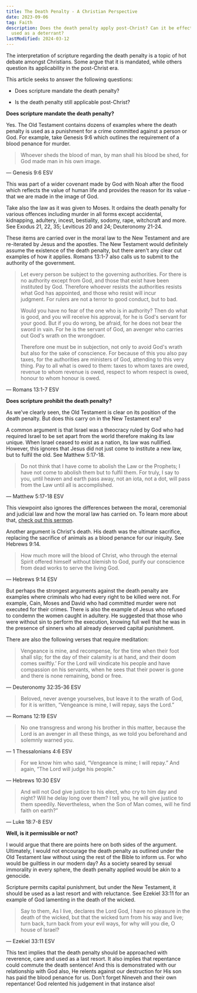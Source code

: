 ```yaml
---
title: The Death Penalty - A Christian Perspective
date: 2023-09-06
tag: Faith
description: Does the death penalty apply post-Christ? Can it be effectively
  used as a deterrant?
lastModified: 2024-03-12
---
```

The interpretation of scripture regarding the death penalty is a topic of hot debate amongst Christians. Some argue that it is mandated, while others question its applicability in the post-Christ era.

This article seeks to answer the following questions:

*   Does scripture mandate the death penalty?
    
*   Is the death penalty still applicable post-Christ?
    

**Does scripture mandate the death penalty?**

Yes. The Old Testament contains dozens of examples where the death penalty is used as a punishment for a crime committed against a person or God. For example, take Genesis 9:6 which outlines the requirement of a blood penance for murder.

> Whoever sheds the blood of man, by man shall his blood be shed, for God made man in his own image.

— Genesis 9:6 ESV

This was part of a wider covenant made by God with Noah after the flood which reflects the value of human life and provides the reason for its value - that we are made in the image of God.

Take also the law as it was given to Moses. It ordains the death penalty for various offences including murder in all forms except accidental, kidnapping, adultery, incest, bestiality, sodomy, rape, witchcraft and more. See Exodus 21, 22, 35; Leviticus 20 and 24; Deuteronomy 21-24.

These items are carried over in the moral law to the New Testament and are re-iterated by Jesus and the apostles. The New Testament would definitely assume the existence of the death penalty, but there aren't any clear cut examples of how it applies. Romans 13:1-7 also calls us to submit to the authority of the government.

> Let every person be subject to the governing authorities. For there is no authority except from God, and those that exist have been instituted by God. Therefore whoever resists the authorities resists what God has appointed, and those who resist will incur judgment. For rulers are not a terror to good conduct, but to bad.
> 
> Would you have no fear of the one who is in authority? Then do what is good, and you will receive his approval, for he is God's servant for your good. But if you do wrong, be afraid, for he does not bear the sword in vain. For he is the servant of God, an avenger who carries out God's wrath on the wrongdoer.
> 
> Therefore one must be in subjection, not only to avoid God's wrath but also for the sake of conscience. For because of this you also pay taxes, for the authorities are ministers of God, attending to this very thing. Pay to all what is owed to them: taxes to whom taxes are owed, revenue to whom revenue is owed, respect to whom respect is owed, honour to whom honour is owed.

— Romans 13:1-7 ESV

**Does scripture prohibit the death penalty?**

As we've clearly seen, the Old Testament is clear on its position of the death penalty. But does this carry on in the New Testament era?

A common argument is that Israel was a theocracy ruled by God who had required Israel to be set apart from the world therefore making its law unique. When Israel ceased to exist as a nation, its law was nullified. However, this ignores that Jesus did not just come to institute a new law, but to fulfil the old. See Matthew 5:17-18.

> Do not think that I have come to abolish the Law or the Prophets; I have not come to abolish them but to fulfil them. For truly, I say to you, until heaven and earth pass away, not an iota, not a dot, will pass from the Law until all is accomplished.

— Matthew 5:17-18 ESV

This viewpoint also ignores the differences between the moral, ceremonial and judicial law and how the moral law has carried on. To learn more about that, [check out this sermon](https://www.youtube.com/watch?v=Ohz_Z4yJyKM&list=PLp88AentmvGOYgMkbg7U3OAr5z0ph16_i&index=10).

Another argument is Christ's death. His death was the ultimate sacrifice, replacing the sacrifice of animals as a blood penance for our iniquity. See Hebrews 9:14.

> How much more will the blood of Christ, who through the eternal Spirit offered himself without blemish to God, purify our conscience from dead works to serve the living God.

— Hebrews 9:14 ESV

But perhaps the strongest arguments against the death penalty are examples where criminals who had every right to be killed were not. For example, Cain, Moses and David who had committed murder were not executed for their crimes. There is also the example of Jesus who refused to condemn the women caught in adultery. He suggested that those who were without sin to perform the execution, knowing full well that he was in the presence of sinners who all already deserved capital punishment.

There are also the following verses that require meditation:

> Vengeance is mine, and recompense, for the time when their foot shall slip; for the day of their calamity is at hand, and their doom comes swiftly.’ For the Lord will vindicate his people and have compassion on his servants, when he sees that their power is gone and there is none remaining, bond or free.

— Deuteronomy 32:35-36 ESV

> Beloved, never avenge yourselves, but leave it to the wrath of God, for it is written, “Vengeance is mine, I will repay, says the Lord.”

— Romans 12:19 ESV

> No one transgress and wrong his brother in this matter, because the Lord is an avenger in all these things, as we told you beforehand and solemnly warned you.

— 1 Thessalonians 4:6 ESV

> For we know him who said, “Vengeance is mine; I will repay.” And again, “The Lord will judge his people.”

— Hebrews 10:30 ESV

> And will not God give justice to his elect, who cry to him day and night? Will he delay long over them? I tell you, he will give justice to them speedily. Nevertheless, when the Son of Man comes, will he find faith on earth?”

— Luke 18:7-8 ESV

**Well, is it permissible or not?**

I would argue that there are points here on both sides of the argument. Ultimately, I would not encourage the death penalty as outlined under the Old Testament law without using the rest of the Bible to inform us. For who would be guiltless in our modern day? As a society seared by sexual immorality in every sphere, the death penalty applied would be akin to a genocide.

Scripture permits capital punishment, but under the New Testament, it should be used as a last resort and with reluctance. See Ezekiel 33:11 for an example of God lamenting in the death of the wicked.

> Say to them, As I live, declares the Lord God, I have no pleasure in the death of the wicked, but that the wicked turn from his way and live; turn back, turn back from your evil ways, for why will you die, O house of Israel?

— Ezekiel 33:11 ESV

This text implies that the death penalty should be approached with reverence, care and used as a last resort. It also implies that repentance could commute the death sentence! And this is demonstrated with our relationship with God also, He relents against our destruction for His son has paid the blood penance for us. Don't forget Nineveh and their own repentance! God relented his judgement in that instance also!